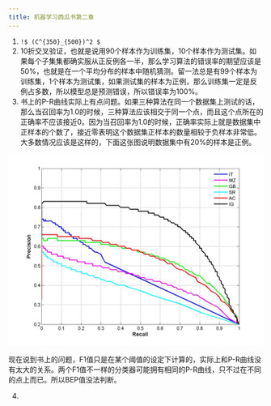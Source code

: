 ```yaml
---
title: 机器学习西瓜书第二章
---
```


1. `!$ (C^{350}_{500})^2 $`
2. 10折交叉验证，也就是说用90个样本作为训练集，10个样本作为测试集。如果每个子集集都确实服从正反例各一半，那么学习算法的错误率的期望应该是50%，也就是在一个平均分布的样本中随机猜测。留一法总是有99个样本为训练集，1个样本为测试集，如果测试集的样本为正例，那么训练集一定是反例占多数，所以模型总是预测错误，所以错误率为100%。
3. 书上的P-R曲线实际上有点问题。如果三种算法在同一个数据集上测试的话，那么当召回率为1.0的时候，三种算法应该相交于同一个点，而且这个点所在的正确率不应该接近0。因为当召回率为1.0的时候，正确率实际上就是数据集中正样本的个数了，接近零表明这个数据集正样本的数量相较于负样本非常低。大多数情况应该是这样的，下面这张图说明数据集中有20%的样本是正例。

![P-R曲线][1]

现在说到书上的问题，F1值只是在某个阈值的设定下计算的，实际上和P-R曲线没有太大的关系。两个F1值不一样的分类器可能拥有相同的P-R曲线，只不过在不同的点上而已。所以BEP值没法判断。

4. 


  [1]: ./images/1505291302227.jpg